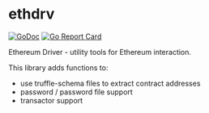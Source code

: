 # ethdrv

[![GoDoc](http://godoc.org/github.com/robert-zaremba/ethdrv?status.png)](http://godoc.org/github.com/robert-zaremba/ethdrv) [![Go Report Card](https://goreportcard.com/badge/github.com/robert-zaremba/ethdrv)](https://goreportcard.com/report/github.com/robert-zaremba/ethdrv)

Ethereum Driver - utility tools for Ethereum interaction.

This library adds functions to:

* use truffle-schema files to extract contract addresses
* password / password file support
* transactor support
